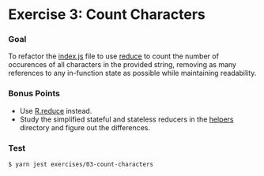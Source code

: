 # Exercise 3: Count Characters

### Goal

To refactor the [index.js](./index.js) file to use [reduce](./helpers/reduce-stateless.js) to count the number of occurences of all characters in the provided string, removing as many references to any in-function state as possible while maintaining readability.

### Bonus Points

+ Use [R.reduce](http://ramdajs.com/docs/#reduce) instead.
+ Study the simplified stateful and stateless reducers in the [helpers](./helpers/) directory and figure out the differences.

### Test

```
$ yarn jest exercises/03-count-characters
```
